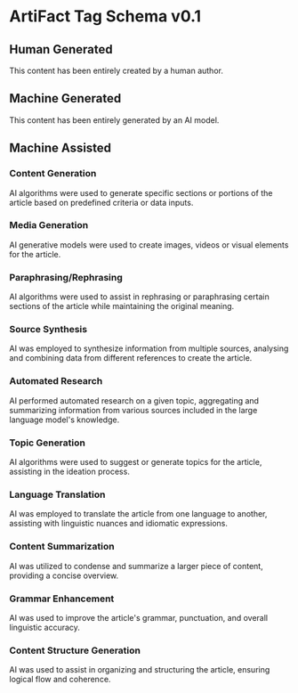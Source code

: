 # ArtiFact Tag Schema v0.1

## Human Generated 
This content has been entirely created by a human author.


## Machine Generated
This content has been entirely generated by an AI model.

## Machine Assisted 

### Content Generation
AI algorithms were used to generate specific sections or portions of the article based on predefined criteria or data inputs.


### Media Generation
AI generative models were used to create images, videos or visual elements for the article.


### Paraphrasing/Rephrasing
AI algorithms were used to assist in rephrasing or paraphrasing certain sections of the article while maintaining the original meaning.


### Source Synthesis
AI was employed to synthesize information from multiple sources, analysing and combining data from different references to create the article.


### Automated Research
AI performed automated research on a given topic, aggregating and summarizing information from various sources included in the large language model's knowledge.


### Topic Generation
AI algorithms were used to suggest or generate topics for the article, assisting in the ideation process.


### Language Translation
AI was employed to translate the article from one language to another, assisting with linguistic nuances and idiomatic expressions.


### Content Summarization
AI was utilized to condense and summarize a larger piece of content, providing a concise overview.


### Grammar Enhancement
AI was used to improve the article's grammar, punctuation, and overall linguistic accuracy.


### Content Structure Generation
AI was used to assist in organizing and structuring the article, ensuring logical flow and coherence.
